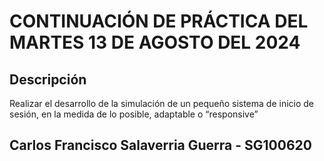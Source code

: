 # CONTINUACIÓN DE PRÁCTICA DEL MARTES 13 DE AGOSTO DEL 2024

## Descripción
Realizar el desarrollo de la simulación de un pequeño sistema de inicio de sesión, en la medida de lo posible, adaptable o “responsive”

## Carlos Francisco Salaverria Guerra - SG100620